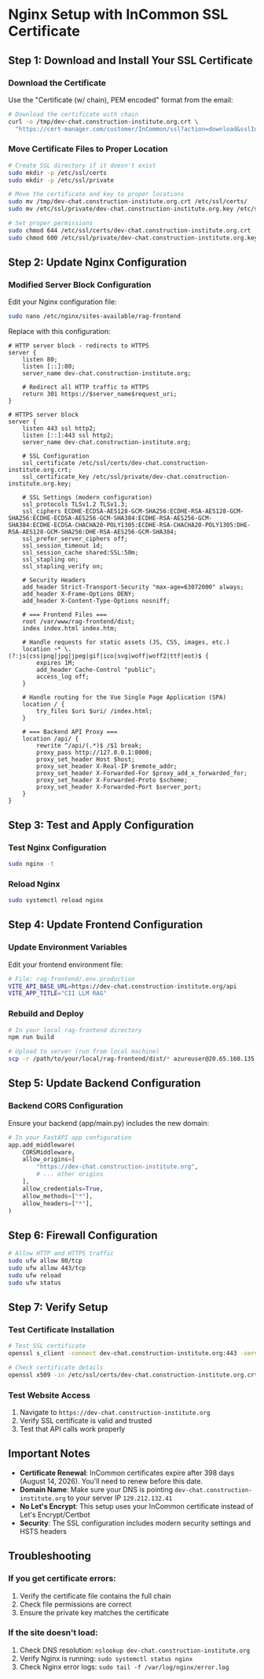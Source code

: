 # Nginx Setup with InCommon SSL Certificate

## Step 1: Download and Install Your SSL Certificate

### Download the Certificate
Use the "Certificate (w/ chain), PEM encoded" format from the email:
```bash
# Download the certificate with chain
curl -o /tmp/dev-chat.construction-institute.org.crt \
  "https://cert-manager.com/customer/InCommon/ssl?action=download&sslId=14875660&format=x509"
```

### Move Certificate Files to Proper Location
```bash
# Create SSL directory if it doesn't exist
sudo mkdir -p /etc/ssl/certs
sudo mkdir -p /etc/ssl/private

# Move the certificate and key to proper locations
sudo mv /tmp/dev-chat.construction-institute.org.crt /etc/ssl/certs/
sudo mv /etc/ssl/private/dev-chat.construction-institute.org.key /etc/ssl/private/

# Set proper permissions
sudo chmod 644 /etc/ssl/certs/dev-chat.construction-institute.org.crt
sudo chmod 600 /etc/ssl/private/dev-chat.construction-institute.org.key
```

## Step 2: Update Nginx Configuration

### Modified Server Block Configuration
Edit your Nginx configuration file:
```bash
sudo nano /etc/nginx/sites-available/rag-frontend
```

Replace with this configuration:
```nginx
# HTTP server block - redirects to HTTPS
server {
    listen 80;
    listen [::]:80;
    server_name dev-chat.construction-institute.org;
    
    # Redirect all HTTP traffic to HTTPS
    return 301 https://$server_name$request_uri;
}

# HTTPS server block
server {
    listen 443 ssl http2;
    listen [::]:443 ssl http2;
    server_name dev-chat.construction-institute.org;

    # SSL Configuration
    ssl_certificate /etc/ssl/certs/dev-chat.construction-institute.org.crt;
    ssl_certificate_key /etc/ssl/private/dev-chat.construction-institute.org.key;
    
    # SSL Settings (modern configuration)
    ssl_protocols TLSv1.2 TLSv1.3;
    ssl_ciphers ECDHE-ECDSA-AES128-GCM-SHA256:ECDHE-RSA-AES128-GCM-SHA256:ECDHE-ECDSA-AES256-GCM-SHA384:ECDHE-RSA-AES256-GCM-SHA384:ECDHE-ECDSA-CHACHA20-POLY1305:ECDHE-RSA-CHACHA20-POLY1305:DHE-RSA-AES128-GCM-SHA256:DHE-RSA-AES256-GCM-SHA384;
    ssl_prefer_server_ciphers off;
    ssl_session_timeout 1d;
    ssl_session_cache shared:SSL:50m;
    ssl_stapling on;
    ssl_stapling_verify on;

    # Security Headers
    add_header Strict-Transport-Security "max-age=63072000" always;
    add_header X-Frame-Options DENY;
    add_header X-Content-Type-Options nosniff;

    # === Frontend Files ===
    root /var/www/rag-frontend/dist;
    index index.html index.htm;

    # Handle requests for static assets (JS, CSS, images, etc.)
    location ~* \.(?:js|css|png|jpg|jpeg|gif|ico|svg|woff|woff2|ttf|eot)$ {
        expires 1M;
        add_header Cache-Control "public";
        access_log off;
    }

    # Handle routing for the Vue Single Page Application (SPA)
    location / {
        try_files $uri $uri/ /index.html;
    }

    # === Backend API Proxy ===
    location /api/ {
        rewrite ^/api/(.*)$ /$1 break;
        proxy_pass http://127.0.0.1:8000;
        proxy_set_header Host $host;
        proxy_set_header X-Real-IP $remote_addr;
        proxy_set_header X-Forwarded-For $proxy_add_x_forwarded_for;
        proxy_set_header X-Forwarded-Proto $scheme;
        proxy_set_header X-Forwarded-Port $server_port;
    }
}
```

## Step 3: Test and Apply Configuration

### Test Nginx Configuration
```bash
sudo nginx -t
```

### Reload Nginx
```bash
sudo systemctl reload nginx
```

## Step 4: Update Frontend Configuration

### Update Environment Variables
Edit your frontend environment file:
```bash
# File: rag-frontend/.env.production
VITE_API_BASE_URL=https://dev-chat.construction-institute.org/api
VITE_APP_TITLE="CII LLM RAG"
```

### Rebuild and Deploy
```bash
# In your local rag-frontend directory
npm run build

# Upload to server (run from local machine)
scp -r /path/to/your/local/rag-frontend/dist/* azureuser@20.65.160.135:/var/www/rag-frontend/dist/
```

## Step 5: Update Backend Configuration

### Backend CORS Configuration
Ensure your backend (app/main.py) includes the new domain:
```python
# In your FastAPI app configuration
app.add_middleware(
    CORSMiddleware,
    allow_origins=[
        "https://dev-chat.construction-institute.org",
        # ... other origins
    ],
    allow_credentials=True,
    allow_methods=["*"],
    allow_headers=["*"],
)
```

## Step 6: Firewall Configuration
```bash
# Allow HTTP and HTTPS traffic
sudo ufw allow 80/tcp
sudo ufw allow 443/tcp
sudo ufw reload
sudo ufw status
```

## Step 7: Verify Setup

### Test Certificate Installation
```bash
# Test SSL certificate
openssl s_client -connect dev-chat.construction-institute.org:443 -servername dev-chat.construction-institute.org

# Check certificate details
openssl x509 -in /etc/ssl/certs/dev-chat.construction-institute.org.crt -text -noout
```

### Test Website Access
1. Navigate to `https://dev-chat.construction-institute.org`
2. Verify SSL certificate is valid and trusted
3. Test that API calls work properly

## Important Notes

- **Certificate Renewal**: InCommon certificates expire after 398 days (August 14, 2026). You'll need to renew before this date.
- **Domain Name**: Make sure your DNS is pointing `dev-chat.construction-institute.org` to your server IP `129.212.132.41`
- **No Let's Encrypt**: This setup uses your InCommon certificate instead of Let's Encrypt/Certbot
- **Security**: The SSL configuration includes modern security settings and HSTS headers

## Troubleshooting

### If you get certificate errors:
1. Verify the certificate file contains the full chain
2. Check file permissions are correct
3. Ensure the private key matches the certificate

### If the site doesn't load:
1. Check DNS resolution: `nslookup dev-chat.construction-institute.org`
2. Verify Nginx is running: `sudo systemctl status nginx`
3. Check Nginx error logs: `sudo tail -f /var/log/nginx/error.log`